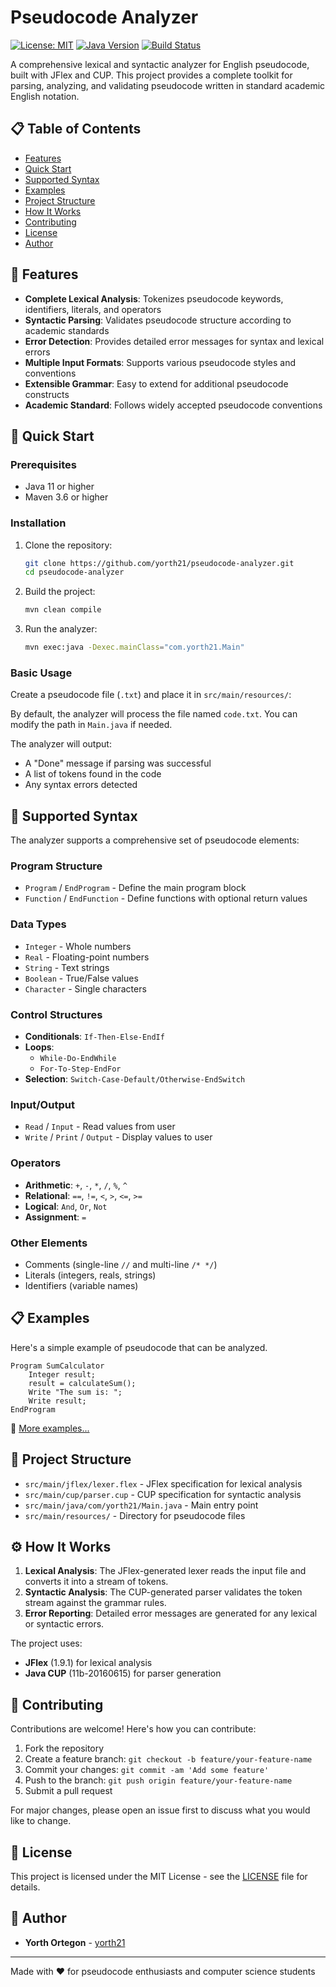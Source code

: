 # Pseudocode Analyzer

[![License: MIT](https://img.shields.io/badge/License-MIT-yellow.svg)](https://opensource.org/licenses/MIT)
[![Java Version](https://img.shields.io/badge/Java-11+-orange.svg)](https://www.oracle.com/java/)
[![Build Status](https://img.shields.io/badge/Build-Passing-brightgreen.svg)]()

A comprehensive lexical and syntactic analyzer for English pseudocode, built with JFlex and CUP. This project provides a complete toolkit for parsing, analyzing, and validating pseudocode written in standard academic English notation.

## 📋 Table of Contents

- [Features](#-features)
- [Quick Start](#-quick-start)
- [Supported Syntax](#-supported-syntax)
- [Examples](#-examples)
- [Project Structure](#-project-structure)
- [How It Works](#-how-it-works)
- [Contributing](#-contributing)
- [License](#-license)
- [Author](#-author)

## 🎯 Features

- **Complete Lexical Analysis**: Tokenizes pseudocode keywords, identifiers, literals, and operators
- **Syntactic Parsing**: Validates pseudocode structure according to academic standards
- **Error Detection**: Provides detailed error messages for syntax and lexical errors
- **Multiple Input Formats**: Supports various pseudocode styles and conventions
- **Extensible Grammar**: Easy to extend for additional pseudocode constructs
- **Academic Standard**: Follows widely accepted pseudocode conventions

## 🚀 Quick Start

### Prerequisites

- Java 11 or higher
- Maven 3.6 or higher

### Installation

1. Clone the repository:
    ```bash
    git clone https://github.com/yorth21/pseudocode-analyzer.git
    cd pseudocode-analyzer
    ```

2. Build the project:
    ```bash
    mvn clean compile
    ```

3. Run the analyzer:
    ```bash
    mvn exec:java -Dexec.mainClass="com.yorth21.Main"
    ```

### Basic Usage

Create a pseudocode file (`.txt`) and place it in `src/main/resources/`:

By default, the analyzer will process the file named `code.txt`. You can modify the path in `Main.java` if needed.

The analyzer will output:
- A "Done" message if parsing was successful
- A list of tokens found in the code
- Any syntax errors detected

## 📝 Supported Syntax

The analyzer supports a comprehensive set of pseudocode elements:

### Program Structure
- `Program` / `EndProgram` - Define the main program block
- `Function` / `EndFunction` - Define functions with optional return values

### Data Types
- `Integer` - Whole numbers
- `Real` - Floating-point numbers
- `String` - Text strings
- `Boolean` - True/False values
- `Character` - Single characters

### Control Structures
- **Conditionals**: `If-Then-Else-EndIf`
- **Loops**: 
  - `While-Do-EndWhile`
  - `For-To-Step-EndFor`
- **Selection**: `Switch-Case-Default/Otherwise-EndSwitch`

### Input/Output
- `Read` / `Input` - Read values from user
- `Write` / `Print` / `Output` - Display values to user

### Operators
- **Arithmetic**: `+`, `-`, `*`, `/`, `%`, `^`
- **Relational**: `==`, `!=`, `<`, `>`, `<=`, `>=`
- **Logical**: `And`, `Or`, `Not`
- **Assignment**: `=`

### Other Elements
- Comments (single-line `//` and multi-line `/* */`)
- Literals (integers, reals, strings)
- Identifiers (variable names)

## 📋 Examples

Here's a simple example of pseudocode that can be analyzed.

```
Program SumCalculator
    Integer result;
    result = calculateSum();
    Write "The sum is: ";
    Write result;
EndProgram
```

📄 [More examples...](example.md)

## 📁 Project Structure

- `src/main/jflex/lexer.flex` - JFlex specification for lexical analysis
- `src/main/cup/parser.cup` - CUP specification for syntactic analysis
- `src/main/java/com/yorth21/Main.java` - Main entry point
- `src/main/resources/` - Directory for pseudocode files

## ⚙️ How It Works

1. **Lexical Analysis**: The JFlex-generated lexer reads the input file and converts it into a stream of tokens.
2. **Syntactic Analysis**: The CUP-generated parser validates the token stream against the grammar rules.
3. **Error Reporting**: Detailed error messages are generated for any lexical or syntactic errors.

The project uses:
- **JFlex** (1.9.1) for lexical analysis
- **Java CUP** (11b-20160615) for parser generation

## 🤝 Contributing

Contributions are welcome! Here's how you can contribute:

1. Fork the repository
2. Create a feature branch: `git checkout -b feature/your-feature-name`
3. Commit your changes: `git commit -am 'Add some feature'`
4. Push to the branch: `git push origin feature/your-feature-name`
5. Submit a pull request

For major changes, please open an issue first to discuss what you would like to change.

## 📄 License

This project is licensed under the MIT License - see the [LICENSE](LICENSE) file for details.

## 👤 Author

- **Yorth Ortegon** - [yorth21](https://github.com/yorth21)

---

Made with ❤️ for pseudocode enthusiasts and computer science students
